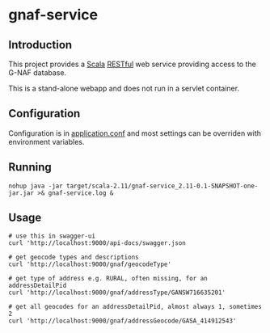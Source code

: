 # gnaf-service

## Introduction
This project provides a [Scala](http://scala-lang.org/) [RESTful](https://en.wikipedia.org/wiki/Representational_state_transfer) web service providing access to the G-NAF database.

This is a stand-alone webapp and does not run in a servlet container.

## Configuration

Configuration is in [application.conf](src/main/resources/application.conf) and most settings can be overriden with environment variables.

## Running

    nohup java -jar target/scala-2.11/gnaf-service_2.11-0.1-SNAPSHOT-one-jar.jar >& gnaf-service.log &

## Usage

	# use this in swagger-ui
	curl 'http://localhost:9000/api-docs/swagger.json
	
	# get geocode types and descriptions
	curl 'http://localhost:9000/gnaf/geocodeType'
	
	# get type of address e.g. RURAL, often missing, for an addressDetailPid
	curl 'http://localhost:9000/gnaf/addressType/GANSW716635201'
	
	# get all geocodes for an addressDetailPid, almost always 1, sometimes 2
	curl 'http://localhost:9000/gnaf/addressGeocode/GASA_414912543'
